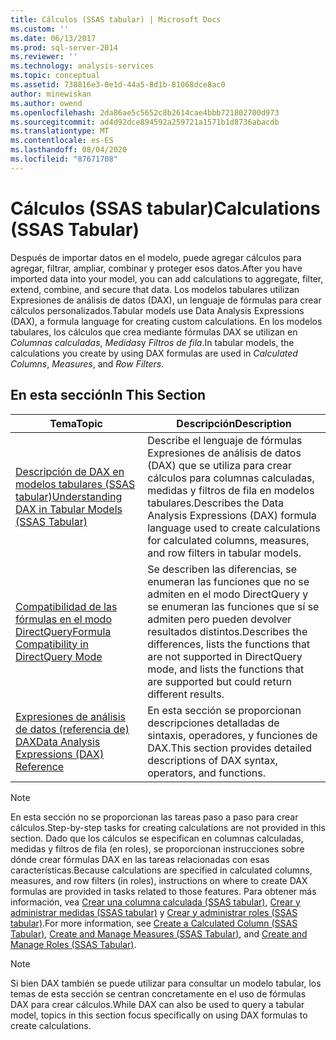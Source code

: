 ```yaml
---
title: Cálculos (SSAS tabular) | Microsoft Docs
ms.custom: ''
ms.date: 06/13/2017
ms.prod: sql-server-2014
ms.reviewer: ''
ms.technology: analysis-services
ms.topic: conceptual
ms.assetid: 738816e3-0e1d-44a5-8d1b-81068dce8ac0
author: minewiskan
ms.author: owend
ms.openlocfilehash: 2da86ae5c5652c8b2614cae4bbb721802700d973
ms.sourcegitcommit: ad4d92dce894592a259721a1571b1d8736abacdb
ms.translationtype: MT
ms.contentlocale: es-ES
ms.lasthandoff: 08/04/2020
ms.locfileid: "87671708"
---
```

# <a name="calculations-ssas-tabular"></a><span data-ttu-id="2bc7e-102">Cálculos (SSAS tabular)</span><span class="sxs-lookup"><span data-stu-id="2bc7e-102">Calculations (SSAS Tabular)</span></span>
  <span data-ttu-id="2bc7e-103">Después de importar datos en el modelo, puede agregar cálculos para agregar, filtrar, ampliar, combinar y proteger esos datos.</span><span class="sxs-lookup"><span data-stu-id="2bc7e-103">After you have imported data into your model, you can add calculations to aggregate, filter, extend, combine, and secure that data.</span></span> <span data-ttu-id="2bc7e-104">Los modelos tabulares utilizan Expresiones de análisis de datos (DAX), un lenguaje de fórmulas para crear cálculos personalizados.</span><span class="sxs-lookup"><span data-stu-id="2bc7e-104">Tabular models use Data Analysis Expressions (DAX), a formula language for creating custom calculations.</span></span> <span data-ttu-id="2bc7e-105">En los modelos tabulares, los cálculos que crea mediante fórmulas DAX se utilizan en *Columnas calculadas*, *Medidas*y *Filtros de fila*.</span><span class="sxs-lookup"><span data-stu-id="2bc7e-105">In tabular models, the calculations you create by using DAX formulas are used in *Calculated Columns*, *Measures*, and *Row Filters*.</span></span>  
  
## <a name="in-this-section"></a><span data-ttu-id="2bc7e-106">En esta sección</span><span class="sxs-lookup"><span data-stu-id="2bc7e-106">In This Section</span></span>  
  
|<span data-ttu-id="2bc7e-107">Tema</span><span class="sxs-lookup"><span data-stu-id="2bc7e-107">Topic</span></span>|<span data-ttu-id="2bc7e-108">Descripción</span><span class="sxs-lookup"><span data-stu-id="2bc7e-108">Description</span></span>|  
|-----------|-----------------|  
|[<span data-ttu-id="2bc7e-109">Descripción de DAX en modelos tabulares &#40;SSAS tabular&#41;</span><span class="sxs-lookup"><span data-stu-id="2bc7e-109">Understanding DAX in Tabular Models &#40;SSAS Tabular&#41;</span></span>](understanding-dax-in-tabular-models-ssas-tabular.md)|<span data-ttu-id="2bc7e-110">Describe el lenguaje de fórmulas Expresiones de análisis de datos (DAX) que se utiliza para crear cálculos para columnas calculadas, medidas y filtros de fila en modelos tabulares.</span><span class="sxs-lookup"><span data-stu-id="2bc7e-110">Describes the Data Analysis Expressions (DAX) formula language used to create calculations for calculated columns, measures, and row filters in tabular models.</span></span>|  
|[<span data-ttu-id="2bc7e-111">Compatibilidad de las fórmulas en el modo DirectQuery</span><span class="sxs-lookup"><span data-stu-id="2bc7e-111">Formula Compatibility in DirectQuery Mode</span></span>](../dax-formula-compatibility-in-directquery-mode-ssas-2014.md)|<span data-ttu-id="2bc7e-112">Se describen las diferencias, se enumeran las funciones que no se admiten en el modo DirectQuery y se enumeran las funciones que sí se admiten pero pueden devolver resultados distintos.</span><span class="sxs-lookup"><span data-stu-id="2bc7e-112">Describes the differences, lists the functions that are not supported in DirectQuery mode, and lists the functions that are supported but could return different results.</span></span>|  
|[<span data-ttu-id="2bc7e-113">Expresiones de análisis de datos &#40;referencia de&#41; DAX</span><span class="sxs-lookup"><span data-stu-id="2bc7e-113">Data Analysis Expressions &#40;DAX&#41; Reference</span></span>](/dax/data-analysis-expressions-dax-reference)|<span data-ttu-id="2bc7e-114">En esta sección se proporcionan descripciones detalladas de sintaxis, operadores, y funciones de DAX.</span><span class="sxs-lookup"><span data-stu-id="2bc7e-114">This section provides detailed descriptions of DAX syntax, operators, and functions.</span></span>|  
  
> [!NOTE]  
>  <span data-ttu-id="2bc7e-115">En esta sección no se proporcionan las tareas paso a paso para crear cálculos.</span><span class="sxs-lookup"><span data-stu-id="2bc7e-115">Step-by-step tasks for creating calculations are not provided in this section.</span></span> <span data-ttu-id="2bc7e-116">Dado que los cálculos se especifican en columnas calculadas, medidas y filtros de fila (en roles), se proporcionan instrucciones sobre dónde crear fórmulas DAX en las tareas relacionadas con esas características.</span><span class="sxs-lookup"><span data-stu-id="2bc7e-116">Because calculations are specified in calculated columns, measures, and row filters (in roles), instructions on where to create DAX formulas are provided in tasks related to those features.</span></span> <span data-ttu-id="2bc7e-117">Para obtener más información, vea [Crear una columna calculada &#40;SSAS tabular&#41;](ssas-calculated-columns-create-a-calculated-column.md), [Crear y administrar medidas &#40;SSAS tabular&#41;](measures-ssas-tabular.md) y [Crear y administrar roles &#40;SSAS tabular&#41;](roles-ssas-tabular.md).</span><span class="sxs-lookup"><span data-stu-id="2bc7e-117">For more information, see [Create a Calculated Column &#40;SSAS Tabular&#41;](ssas-calculated-columns-create-a-calculated-column.md), [Create and Manage Measures &#40;SSAS Tabular&#41;](measures-ssas-tabular.md), and [Create and Manage Roles &#40;SSAS Tabular&#41;](roles-ssas-tabular.md).</span></span>  
  
> [!NOTE]  
>  <span data-ttu-id="2bc7e-118">Si bien DAX también se puede utilizar para consultar un modelo tabular, los temas de esta sección se centran concretamente en el uso de fórmulas DAX para crear cálculos.</span><span class="sxs-lookup"><span data-stu-id="2bc7e-118">While DAX can also be used to query a tabular model, topics in this section focus specifically on using DAX formulas to create calculations.</span></span>  
  
  

